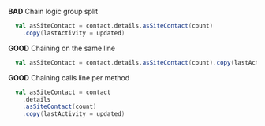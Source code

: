 **BAD** Chain logic group split
```scala
  val asSiteContact = contact.details.asSiteContact(count)
    .copy(lastActivity = updated)
```
**GOOD** Chaining on the same line
```scala
  val asSiteContact = contact.details.asSiteContact(count).copy(lastActivity = updated)
```
**GOOD** Chaining calls line per method
```scala
  val asSiteContact = contact
    .details
    .asSiteContact(count)
    .copy(lastActivity = updated)
```

